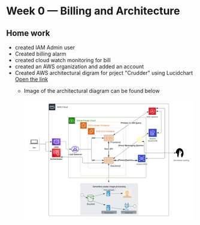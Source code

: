 # Week 0 — Billing and Architecture 
## Home work
  - created IAM Admin user
  - Created billing alarm
  - created cloud watch monitoring for bill
  - created an AWS organization and added an account
  - Created AWS architectural digram for prject "Crudder" using Lucidchart 
    [Open the link ](https://lucid.app/lucidchart/4a0ec6d3-c5d1-4a0e-890e-4744ca4e0315/edit?viewport_loc=118%2C-2897%2C1366%2C614%2C0_0&invitationId=inv_93012b8a-6da3-4d49-82fb-b48367079750)
      - Image of the architectural diagram can be found below
    
          ![alt text](https://github.com/laks-narasimman/aws-bootcamp-cruddur-2023/blob/dfebcfdc158f9a7c243263a2486b9994b86e5b2a/AWS%20Crudder%20logical%20diagram.png)
